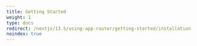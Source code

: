 ```yaml
---
title: Getting Started
weight: 1
type: docs
redirect: /nextjs/13.5/using-app-router/getting-started/installation
noindex: true
---
```

